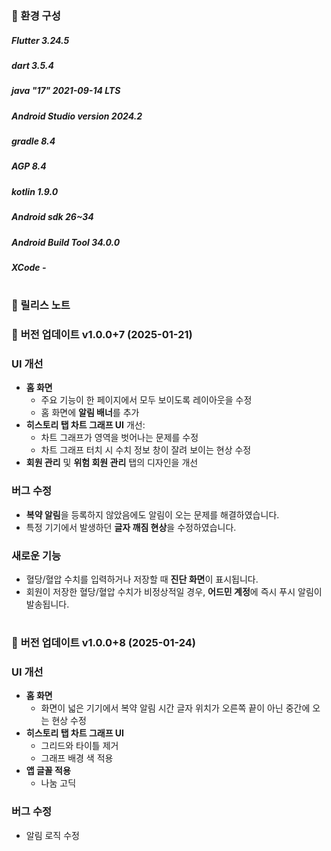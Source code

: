 ### 🚀 환경 구성   
##### Flutter 3.24.5
##### dart 3.5.4
##### java "17" 2021-09-14 LTS 
##### Android Studio version 2024.2
##### gradle 8.4
##### AGP 8.4
##### kotlin 1.9.0
##### Android sdk 26~34
##### Android Build Tool 34.0.0
##### XCode -
#    


### 🚀 릴리스 노트

### 🔧 **버전 업데이트 v1.0.0+7 (2025-01-21)**

### **UI 개선**
- **홈 화면** 
  - 주요 기능이 한 페이지에서 모두 보이도록 레이아웃을 수정
  - 홈 화면에 **알림 배너**를 추가
- **히스토리 탭 차트 그래프 UI** 개선:
  - 차트 그래프가 영역을 벗어나는 문제를 수정
  - 차트 그래프 터치 시 수치 정보 창이 잘려 보이는 현상 수정
- **회원 관리** 및 **위험 회원 관리** 탭의 디자인을 개선

### **버그 수정**
- **복약 알림**을 등록하지 않았음에도 알림이 오는 문제를 해결하였습니다.
- 특정 기기에서 발생하던 **글자 깨짐 현상**을 수정하였습니다.

### **새로운 기능**
- 혈당/혈압 수치를 입력하거나 저장할 때 **진단 화면**이 표시됩니다.
- 회원이 저장한 혈당/혈압 수치가 비정상적일 경우, **어드민 계정**에 즉시 푸시 알림이 발송됩니다.

# 

### 🔧 **버전 업데이트 v1.0.0+8 (2025-01-24)**

### **UI 개선**
- **홈 화면** 
  - 화면이 넓은 기기에서 복약 알림 시간 글자 위치가 오른쪽 끝이 아닌 중간에 오는 현상 수정
- **히스토리 탭 차트 그래프 UI** 
  - 그리드와 타이틀 제거
  - 그래프 배경 색 적용
- **앱 글꼴 적용**
  - 나눔 고딕 

### **버그 수정**
  - 알림 로직 수정

#